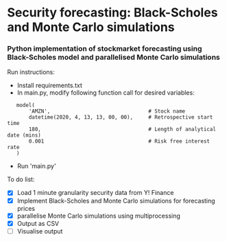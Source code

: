 # Security forecasting: Black-Scholes and Monte Carlo simulations
### Python implementation of stockmarket forecasting using Black-Scholes model and parallelised Monte Carlo simulations

Run instructions:
 - Install requirements.txt
 - In main.py, modify following function call for desired variables:
 ```
    model(
        'AMZN',                                # Stock name
        datetime(2020, 4, 13, 13, 00, 00),     # Retrospective start time
        180,                                   # Length of analytical date (mins)
        0.001                                  # Risk free interest rate
    )
 ```
 - Run 'main.py'

To do list:
 - [X] Load 1 minute granularity security data from Y! Finance
 - [X] Implement Black-Scholes and Monte Carlo simulations for forecasting prices
 - [X] parallelise Monte Carlo simulations using multiprocessing
 - [X] Output as CSV
 - [ ] Visualise output
